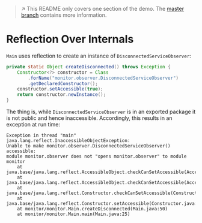 > :arrow_upper_right: This README only covers one section of the demo.
> The [master branch](../../tree/master) contains more information.

# Reflection Over Internals

`Main` uses reflection to create an instance of `DisconnectedServiceObserver`:

```java
private static Object createDisconnected() throws Exception {
	Constructor<?> constructor = Class
		.forName("monitor.observer.DisconnectedServiceObserver")
		.getDeclaredConstructor();
	constructor.setAccessible(true);
	return constructor.newInstance();
}
```

The thing is, while `DisconnectedServiceObserver` is in an exported package it is not public and hence inaccessible.
Accordingly, this results in an exception at run time:

```
Exception in thread "main" java.lang.reflect.InaccessibleObjectException:
Unable to make monitor.observer.DisconnectedServiceObserver() accessible:
module monitor.observer does not "opens monitor.observer" to module monitor
    at java.base/java.lang.reflect.AccessibleObject.checkCanSetAccessible(AccessibleObject.java:337)
    at java.base/java.lang.reflect.AccessibleObject.checkCanSetAccessible(AccessibleObject.java:281)
    at java.base/java.lang.reflect.Constructor.checkCanSetAccessible(Constructor.java:192)
    at java.base/java.lang.reflect.Constructor.setAccessible(Constructor.java:185)
    at monitor/monitor.Main.createDisconnected(Main.java:50)
    at monitor/monitor.Main.main(Main.java:25)
```
